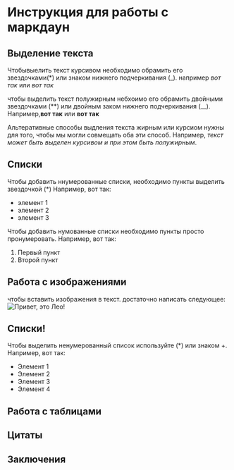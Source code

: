 # Инструкция для работы с маркдаун

## Выделение текста

Чтобывыелить текст курсивом необходимо обрамить его звездочками(*) или знаком нижнего подчеркивания (_). например *вот так* или _вот так_ 

чтобы выделить текст полужирным небхоимо его обрамить двойными звездочками (**) или двойным заком нижнего подчеркивания (__).
Например,**вот так** или __вот так__

Альтеративные способы выдления текста жирным или курсиом нужны для того, чтобы мы могли совмещать оба эти способ.
Например, _текст может быть выделен курсивом и при этом быть полужирным_.

## Списки
Чтобы  добавить ннумерованные списки, необходимо пункты выделить звездочкой (*)
Например, вот так:
* элемент 1
* элемент 2
* элемент 3

Чтобы добавить нумованные списки необходимо пункты просто пронумеровать.
Например, вот так:
1. Первый пункт
2. Второй пункт

## Работа с изображениями
чтобы вставить изображения в  текст. достаточно написать следующее:
![Привет, это Лео!](kot.jpg)

## Списки!
Чтобы выделить ненумерованный список используйте (*) или знаком +. Например, вот так:
* Элемент 1
* Элемент 2
* Элемент 3 
* Элемент 4
## Работа с таблицами


## Цитаты

## Заключения